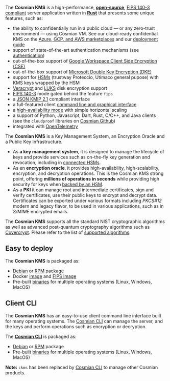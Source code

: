 The **Cosmian KMS** is a high-performance,
[**open-source**](https://github.com/Cosmian/kms),
[FIPS 140-3 compliant](./fips.md) server application
written in [**Rust**](https://www.rust-lang.org/) that presents some unique features, such as:

- the ability to confidentially run in a public cloud — or any zero-trust environment — using
  Cosmian VM. See our cloud-ready confidential KMS on the
  [Azure, GCP, and AWS marketplaces](https://cosmian.com/marketplaces/) and
  our [deployment guide](installation/marketplace_guide.md)
- support of state-of-the-art authentication mechanisms (see [authentication](./authentication.md))
- out-of-the-box support of
  [Google Workspace Client Side Encryption (CSE)](./google_cse/index.md)
- out-of-the-box support
  of [Microsoft Double Key Encryption (DKE)](./ms_dke/index.md)
- support for [HSMs](./hsms/index.md) (trustway Proteccio, Utimaco general pupose) with KMS keys wrapped by the HSM
- [Veracrypt](./pkcs11/veracrypt.md)
  and [LUKS](./pkcs11/luks.md) disk encryption support
- [FIPS 140-3](./fips.md) mode gated behind the feature `fips`
- a [JSON KMIP 2.1](./kmip_2_1/index.md) compliant interface
- a full-featured client [command line and graphical interface](../cosmian_cli/index.md)
- a [high-availability mode](installation/high_availability_mode.md) with simple horizontal scaling
- a support of Python, Javascript, Dart, Rust, C/C++, and Java clients (see the `cloudproof` libraries
  on [Cosmian Github](https://github.com/Cosmian))
- integrated with [OpenTelemetry](https://opentelemetry.io/)

The **Cosmian KMS** is a Key Management System, an Encryption Oracle and a Public Key Infrastructure.

- As **a key management system**, it is designed to manage the lifecycle of keys and provide services such as on-the-fly
  key generation and revocation, including in [connected HSMs](./hsms/index.md).
- As en **encryption oracle**, it provides high-availability, high-scalability, encryption, and decryption operations.
  This
  is the Cosmian KMS strong point, offering **millions of operations in seconds** while providing high security for keys
  when [backed by an HSM](./hsms/index.md).
- As a **PKI** it can manage root and intermediate certificates, sign and verify certificates, use
  their public keys to encrypt and decrypt data.
  Certificates can be exported under various formats including _PKCS#12_ modern and legacy flavor,
  to be used in various applications, such as in _S/MIME_ encrypted emails.

The **Cosmian KMS** supports all the standard NIST cryptographic algorithms as well as advanced post-quantum
cryptography algorithms such as [Covercrypt](https://github.com/Cosmian/cover_crypt).
Please refer to the list of [supported algorithms](./algorithms.md).

## Easy to deploy

The **Cosmian KMS** is packaged as:

- [Debian](https://package.cosmian.com/kms/4.21.2/ubuntu-22.04/) or [RPM](https://package.cosmian.com/kms/4.21.2/rhel9/)
  package
- Docker [image](https://github.com/Cosmian/kms/pkgs/container/kms)
  and [FIPS image](https://github.com/Cosmian/kms/pkgs/container/kms)
- Pre-built [binaries](https://package.cosmian.com/kms/4.21.2/) for multiple operating systems (Linux, Windows, MacOS)

## Client CLI

The **Cosmian KMS** has an easy-to-use client command line interface built for many operating systems.
The [Cosmian CLI](../cosmian_cli/index.md) can manage the server, and the keys and perform operations such as encryption
or decryption.

The **[Cosmian CLI](../cosmian_cli/index.md)** is packaged as:

- [Debian](https://package.cosmian.com/kms/4.21.2/ubuntu-22.04/) or [RPM](https://package.cosmian.com/kms/4.21.2/rhel9/)
  package
- Pre-built [binaries](https://package.cosmian.com/cli/) for multiple operating systems (Linux, Windows, MacOS)

**Note:** `ckms` has been replaced by [Cosmian CLI](../cosmian_cli/index.md) to manage other Cosmian products.

